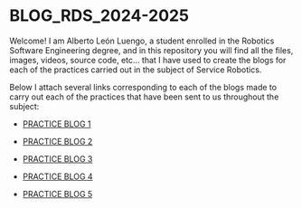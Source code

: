 # BLOG_RDS_2024-2025

Welcome! I am Alberto León Luengo, a student enrolled in the Robotics Software Engineering degree, and in this repository you will find all the files, images, videos, source code, etc... that I have used to create the blogs for each of the practices carried out in the subject of Service Robotics.

Below I attach several links corresponding to each of the blogs made to carry out each of the practices that have been sent to us throughout the subject:

* [PRACTICE BLOG 1](https://github.com/aleon2020/BLOG_RDS_2024-2025/wiki/P1.-Localized-Vacuum-Cleaner)

* [PRACTICE BLOG 2](https://github.com/aleon2020/BLOG_RDS_2024-2025/wiki/P2.-X)

* [PRACTICE BLOG 3](https://github.com/aleon2020/BLOG_RDS_2024-2025/wiki/P3.-X)

* [PRACTICE BLOG 4](https://github.com/aleon2020/BLOG_RDS_2024-2025/wiki/P4.-X)

* [PRACTICE BLOG 5](https://github.com/aleon2020/BLOG_RDS_2024-2025/wiki/P5.-X)
